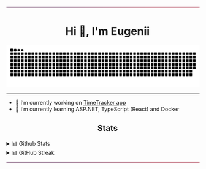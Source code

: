 <img src="https://raw.githubusercontent.com/EZhitnikovich/EZhitnikovich/main/files/line.svg" width="100%" height=5 pointer-events="none"/>
<div id="user-content-toc">
  <ul align="center">
    <summary><h1>Hi 👋, I'm Eugenii</h1></summary>
  </ul>
</div>

<picture>
  <source media="(prefers-color-scheme: dark)" srcset="https://raw.githubusercontent.com/EZhitnikovich/EZhitnikovich/output/github-contribution-grid-snake-dark.svg">
  <source media="(prefers-color-scheme: light)" srcset="https://raw.githubusercontent.com/EZhitnikovich/EZhitnikovich/output/github-contribution-grid-snake.svg">
  <img src="https://raw.githubusercontent.com/EZhitnikovich/EZhitnikovich/output/github-contribution-grid-snake.svg">
</picture>

<hr>

- 🔭 I’m currently working on [TimeTracker app](https://github.com/EZhitnikovich/TimeTracker)
- 🌱 I’m currently learning ASP.NET, TypeScript (React) and Docker

<div id="user-content-toc">
  <ul align="center">
    <summary><h2>Stats</h2></summary>
  </ul>
</div>
<details> 
  <summary>📊 Github Stats</summary>
  <p align="center">
      <a href="https://github.com/anuraghazra/github-readme-stats" title="Go to Source">
        <img height=192 src="https://github-readme-stats.vercel.app/api?username=ezhitnikovich&rank_icon=github&show_icons=true&theme=nord" />
      </a>
      <a href="https://github.com/anuraghazra/github-readme-stats" title="Go to Source">
        <img height=192 src="https://github-readme-stats.vercel.app/api/top-langs/?username=ezhitnikovich&theme=nord&layout=compact" />
      </a>
  </p>
</details>
<details>
  <summary>📊 GitHub Streak</summary>
  <p align="center">
    <a href="https://github.com/denvercoder1/github-readme-streak-stats" title="Go to Source">
      <img align="center" height=192 src="https://streak-stats.demolab.com?user=EZhitnikovich&theme=nord" />
    </a>
  </p>
</details>
<!--
<details>
  <summary>📊 LeetCode Stats</summary>
  <p align="center">
    <a href="https://github.com/JacobLinCool/LeetCode-Stats-Card" title="Go to Source">
      <img height=192 src="https://leetcard.jacoblin.cool/ezhitnikovich?theme=nord" />
    </a>
  </p>
</details>
-->
<img src="https://raw.githubusercontent.com/EZhitnikovich/EZhitnikovich/main/files/line.svg" width="100%" height=5/>
